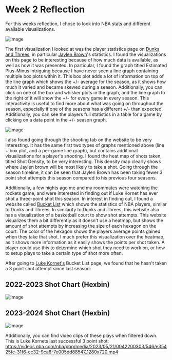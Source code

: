 # Week 2 Reflection
For this weeks reflection, I chose to look into NBA stats and different available visualizations. 

![image](https://github.com/NicholasMarkou/reflections/assets/20979830/eaaa88b9-0d75-4595-8b39-41d799d06dfc)

The first visualization I looked at was the player statistics page on [Dunks and Threes](https://dunksandthrees.com/), in particular [Jaylen Brown](https://dunksandthrees.com/player/1627759)'s statistics.
I found the visualizations on this page to be interesting because of how much data is available, as well as how it was presented. In particular, I found the graph titled Estimated Plus-Minus intriguing because I have
never seen a line graph containing multiple box plots within it. This box plot adds a lot of information on top of the line graph which shows the +/- average for the season, as it shows how much it varied and became skewed 
during a season. Additionally, you can click on one of the box and whisker plots in the graph, and the line graph to the right of it will show the +/- for every game in every season. This interactivity is useful to 
find more about what was going on throughout the season, especially if one of the seasons has a different +/- than expected. Additionally, you can see the players full statistics in a table for a game by clicking on a data point
in the +/- season graph. 


![image](https://github.com/NicholasMarkou/reflections/assets/20979830/6148bfb1-51f4-4d92-afde-92dda9026887)

I also found going through the shooting tab on the website to be very interesting. It has the same first two types of graphs mentioned above (line + box plot, and a per-game line graph), but contains additional visualizations
for a player's shooting. I found the heat map of shots taken, titled Shot Density, to be very interesting. This density map clearly shows where Jaylen brown will be most likely to take a shot. Going through the season timeline,
it can be seen that Jaylen Brown has been taking fewer 3 point shot attempts this season compared to his previous four seasons. 

Additionally, a few nights ago me and my roommates were watching the rockets game, and were interested in finding out if Luke Kornet has ever shot a three-point shot this season. In interest in finding out, I found a 
website called [Bucket List](https://bucketlist.fans) which shows the statistics of NBA players, similar to Dunks and Threes. In similarity to Dunks and Threes, this website also has a visualization of a basketball court
to show shot attempts. This website visualizes them a bit differently as it doesn't use a heatmap, but shows the amount of shot attempts by increasing the size of each hexagon on the court. The color of the hexagon shows
the players average points gained when they take that shot. I much prefer this visualization over the heatmap, as it shows more information as it easily shows the points per shot taken. A player could use this to determine 
which shot they need to work on, or how to setup plays to take a certain type of shot more often. 

After going to [Luke Kornet's](https://bucketlist.fans/player/nba/1628436) Bucket List page, we found that he hasn't taken a 3 point shot attempt since last season:

## 2022-2023 Shot Chart (Hexbin)
![image](https://github.com/NicholasMarkou/reflections/assets/20979830/3d29ca84-24d7-42ea-abab-106346f7b3bf)

## 2023-2024 Shot Chart (Hexbin)
![image](https://github.com/NicholasMarkou/reflections/assets/20979830/bd7bb6fa-2eaa-4dd7-a0c1-d3627a9e50de)

Additionally, you can find video clips of these plays when filtered down. This is Luke Kornets last successful 3 point shot: https://videos.nba.com/nba/pbp/media/2023/05/21/0042200303/546/e35425fc-31f6-cc32-9ca6-7e005dd88547_1280x720.mp4
